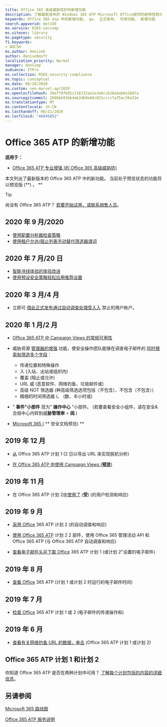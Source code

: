 ```yaml
---
title: Office 365 高级威胁防护的新增功能
description: 了解最新发布的 Windows 365 ATP Microsoft Office提供的新特性和功能。
keywords: Office 365 atp 中的新增功能， ga， 正式发布， 可用功能， 新增功能
search.appverid: met150
ms.service: O365-seccomp
ms.sitesec: library
ms.pagetype: security
f1.keywords:
- NOCSH
ms.author: deniseb
author: denisebmsft
localization_priority: Normal
manager: dansimp
audience: ITPro
ms.collection: M365-security-compliance
ms.topic: conceptual
ms.date: 08/20/2020
ms.custom: seo-marvel-apr2020
ms.openlocfilehash: 39ef79f685c216732aa1e3e0ccb28a4ab6e2b07a
ms.sourcegitcommit: 260bbb93bbda62db9e88c021ccccfa75ac39a32e
ms.translationtype: MT
ms.contentlocale: zh-CN
ms.lasthandoff: 08/21/2020
ms.locfileid: "46845852"
---
```

# <a name="whats-new-in-office-365-atp"></a>Office 365 ATP 的新增功能

**适用于：**

- [Office 365 ATP 专业增强 (的 Office 365 高级威胁防) ](office-365-atp.md)

本文列出了最新版本的 Office 365 ATP 中的新功能。 当前处于预览状态的功能将以预览版 (**) 。 **

> [!TIP]
> 尚没有 Office 365 ATP？ [若要开始试用，请联系销售人员](https://go.microsoft.com/fwlink/p/?LinkId=518644)。

## <a name="septemberoctober-2020"></a>2020 年 9 月/2020 

- [使用配置分析器检查策略](configuration-analyzer-for-security-policies.md)
- [使用租户允许/阻止列表手动替代筛选器谓词](tenant-allow-block-list.md)

## <a name="julyaugust-2020"></a>2020 年 7 月/20 日 

- [智能寻线体验的体验改进](threat-explorer.md#experience-improvements-to-threat-explorer-and-real-time-detections)
- [使用预设安全策略轻松应用推荐设置](preset-security-policies.md)

## <a name="marchapril-2020"></a>2020 年 3 月/4 月

- 立即可 [借此正式发布通过自动调查处理受入入](https://docs.microsoft.com/microsoft-365/security/office-365-security/address-compromised-users-quickly?view=o365-worldwide) 禁止的用户帐户。

## <a name="januaryfebruary-2020"></a>2020 年 1 月/2 月

- [Office 365 ATP 中 Campaign Views 的常规可用性](campaigns.md)
- 威胁资源 [管理器的增强](threat-explorer.md) 功能，使安全操作团队能够在调查电子邮件的 [同时搜索和筛选多个字段](investigate-malicious-email-that-was-delivered.md)：
    - 传递位置和特殊操作
    - 入 (入站、出站或组织内) 
    - 覆盖 (阻止或允许) 
    - URL 威 (恶意软件、网络钓鱼、垃圾邮件或) 
    - 高级 NOT 筛选器 (种高级筛选选项包括（不包含）、不包含（不包含）) 
    - 精细的时间筛选器 (、 (数、半小时或)  

- " **事件"小部件** 现为" **操作中心** "小部件。  (若要查看安全小组件，请在安全&合规中心内转到威**胁管理审**  >  **阅**.) 

- [Microsoft 365 (](https://docs.microsoft.com/microsoft-365/security/office-365-security/safe-docs) ** 安全文档预览) **

## <a name="december-2019"></a>2019 年 12 月

- [从](threat-explorer.md#new-features-in-threat-explorer-and-real-time-detections) Office 365 ATP 计划 1 (2 日以导出 URL 来实现脱机分析) 

- [在 Office 365 ATP 中使用 Campaign Views (**预览**) ](campaigns.md)

## <a name="november-2019"></a>2019 年 11 月

- 在 Office 365 ATP 计划 2[中使用了](address-compromised-users-quickly.md) (**受**)  (的用户检测和响应) 

## <a name="september-2019"></a>2019 年 9 月

- [采用 Office](automated-investigation-response-office.md) 365 ATP 计划 2 (的自动调查和响应) 

- [使用 Office 365 ATP](https://docs.microsoft.com/office/office-365-management-api/office-365-management-activity-api-schema#office-365-advanced-threat-protection-and-threat-investigation-and-response-schema) 计划 2 2 部件，使用 Office 365 管理活动 API 和 Office 365 ATP (与 Office 365 ATP 自动调查和响应) 

- [查看电子邮件头并下载 Office](investigate-malicious-email-that-was-delivered.md) 365 ATP 计划 1 (或计划 2"设置的电子邮件) 

## <a name="august-2019"></a>2019 年 8 月

- [查看 Office](investigate-malicious-email-that-was-delivered.md#view-the-timeline-of-your-email) 365 ATP (计划 1 或计划 2 时运行的电子邮件时间) 

## <a name="july-2019"></a>2019 年 7 月

- [检查 Office](investigate-malicious-email-that-was-delivered.md#check-the-delivery-action-and-location) 365 ATP 计划 1 或 2 (电子邮件的传递操作和) 

## <a name="june-2019"></a>2019 年 6 月

- [查看有关网络钓鱼 URL 的数据，单击](threat-explorer.md#view-data-about-phishing-urls-and-click-verdict) (Office 365 ATP 计划 1 或计划 2) 

## <a name="office-365-atp-plan-1-and-plan-2"></a>Office 365 ATP 计划 1 和计划 2

你知道 Office 365 ATP 是否在两种计划中可用？ [了解每个计划包括的内容的详细信息](office-365-atp.md#office-365-atp-plan-1-and-plan-2)。

## <a name="see-also"></a>另请参阅

[Microsoft 365 路线图](https://www.microsoft.com/microsoft-365/roadmap)

[Office 365 ATP 服务说明](https://docs.microsoft.com/office365/servicedescriptions/office-365-advanced-threat-protection-service-description)


